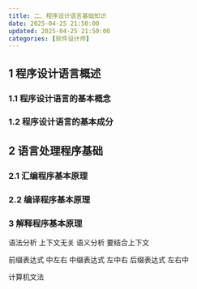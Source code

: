 ```yaml
---
title: 二、程序设计语言基础知识
date: 2025-04-25 21:50:00
updated: 2025-04-25 21:50:00
categories: [软件设计师]
---
```


## 1 程序设计语言概述

### 1.1 程序设计语言的基本概念

### 1.2 程序设计语言的基本成分

## 2 语言处理程序基础

### 2.1 汇编程序基本原理

### 2.2 编译程序基本原理

### 3 解释程序基本原理

语法分析 上下文无关
语义分析 要结合上下文

前缀表达式 中左右
中缀表达式 左中右
后缀表达式 左右中

计算机文法
